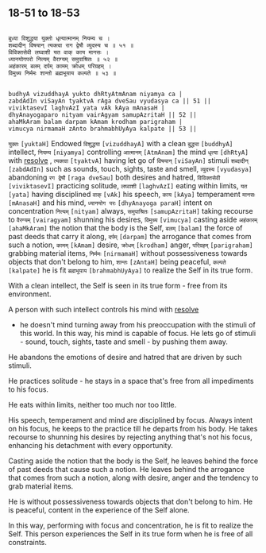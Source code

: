 ## 18-51 to 18-53


```shloka-sa

बुध्या विशुद्धया युक्तो धृत्यात्मानम् नियम्य च ।
शब्दादीन् विषयान् त्यक्त्वा राग द्वेषौ व्युदस्य च ॥ ५१ ॥
विविक्तसेवी लघ्वाशी यत वाक् काय मानसः ।
ध्यानयोगपरो नित्यम् वैराग्यम् समुपाश्रितः ॥ ५२ ॥
अहंकारम् बलम् दर्पम् कामम् क्रोधम् परिग्रहम् ।
विमुच्य निर्ममः शान्तो ब्रह्मभूयाय कल्पते ॥ ५३ ॥

```
```shloka-sa-hk

budhyA vizuddhayA yukto dhRtyAtmAnam niyamya ca |
zabdAdIn viSayAn tyaktvA rAga dveSau vyudasya ca || 51 ||
viviktasevI laghvAzI yata vAk kAya mAnasaH |
dhyAnayogaparo nityam vairAgyam samupAzritaH || 52 ||
ahaMkAram balam darpam kAmam krodham parigraham |
vimucya nirmamaH zAnto brahmabhUyAya kalpate || 53 ||

```
`युक्तः` `[yuktaH]` Endowed `विशुद्धया` `[vizuddhayA]` with a clean `बुद्ध्या` `[buddhyA]` intellect, `नियम्य` `[niyamya]` controlling `आत्मानम्` `[AtmAnam]` the mind `धृत्या` `[dhRtyA]` with 
[resolve](18-29.md#intellect_and_resolve)
, `त्यक्त्वा` `[tyaktvA]` having let go of `विषयान्` `[viSayAn]` stimuli `शब्दादीन्` `[zabdAdIn]` such as sounds, touch, sights, taste and smell, `व्युदस्य` `[vyudasya]` abandoning `रग द्वेषौ` `[raga dveSau]` both desires and hatred,
`विविक्तसेवी` `[viviktasevI]` practicing solitude, `लघ्वाशी` `[laghvAzI]` eating within limits, `यत` `[yata]` having disciplined `वाक्` `[vAk]` his speech, `काय` `[kAya]` temperament `मानसः` `[mAnasaH]` and his mind, `ध्यानयोग परः` `[dhyAnayoga paraH]` intent on concentration `नित्यम्` `[nityam]` always, `समुपाश्रितः` `[samupAzritaH]` taking recourse to `वैरग्यम्` `[vairagyam]` shunning his desires,
`विमुच्य` `[vimucya]` casting aside `अहंकारम्` `[ahaMkAram]` the notion that the body is the Self, `बलम्` `[balam]` the force of past deeds that carry it along, `दर्पम्` `[darpam]` the arrogance that comes from such a notion, `कामम्` `[kAmam]` desire, `क्रोधम्` `[krodham]` anger, `परिग्रहम्` `[parigraham]` grabbing material items, `निर्ममः` `[nirmamaH]` without possessiveness towards objects that don't belong to him, `शान्तः` `[zAntaH]` being peaceful, `कल्पते` `[kalpate]` he is fit `ब्रह्मभूयाय` `[brahmabhUyAya]` to realize the Self in its true form.

With a clean intellect, the Self is seen in its true form - free from its environment. 

A person with such intellect controls his mind with 
[resolve](18-29.md#intellect_and_resolve)
 - he doesn't mind turning away from his preoccupation with the stimuli of this world. In this way, his mind is capable of focus. He lets go of stimuli - sound, touch, sights, taste and smell - by pushing them away. 

He abandons the emotions of desire and hatred that are driven by such stimuli. 

He practices solitude - he stays in a space that's free from all impediments to his focus. 

He eats within limits, neither too much nor too little. 

His speech, temperament and mind are disciplined by focus. Always intent on his focus, he keeps to the practice till he departs from his body. He takes recourse to shunning his desires by rejecting anything that's not his focus, enhancing his detachment with every opportunity.

Casting aside the notion that the body is the Self, he leaves behind the force of past deeds that cause such a notion. He leaves behind the arrogance that comes from such a notion, along with desire, anger and the tendency to grab material items. 

He is without possessiveness towards objects that don't belong to him. He is peaceful, content in the experience of the Self alone.

In this way, performing with focus and concentration, he is fit to realize the Self. This person experiences the Self in its true form when he is free of all constraints.


